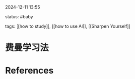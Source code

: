 2024-12-11    13:55

status: #baby 

tags: [[how to study]], [[how to use AI]], [[Sharpen Yourself]]


# 费曼学习法




# References
